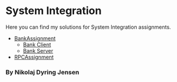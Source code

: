 # System Integration
Here you can find my solutions for System Integration assignments.

* [BankAssignment](https://github.com/NikoDyring/Software2019/tree/master/Solutions/System%20Integration/BankAssignment)
    * [Bank Client](https://github.com/NikoDyring/Software2019/tree/master/Solutions/System%20Integration/BankAssignment/BankClient)
    * [Bank Server](https://github.com/NikoDyring/Software2019/tree/master/Solutions/System%20Integration/BankAssignment/BankServer)
* [RPCAssignment](https://github.com/NikoDyring/Software2019/tree/master/Solutions/System%20Integration/RPCAssignment)

### By Nikolaj Dyring Jensen